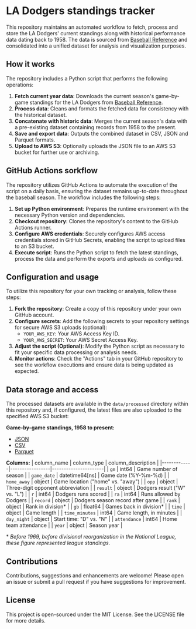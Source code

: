 # LA Dodgers standings tracker

This repository maintains an automated workflow to fetch, process and store the LA Dodgers' current standings along with historical performance data dating back to 1958. The data is sourced from [Baseball Reference](https://www.baseball-reference.com/teams/LAD/2024-schedule-scores.shtml) and consolidated into a unified dataset for analysis and visualization purposes.

## How it works

The repository includes a Python script that performs the following operations:

1. **Fetch current year data**: Downloads the current season's game-by-game standings for the LA Dodgers from [Baseball Reference](https://www.baseball-reference.com/teams/LAD/2024-schedule-scores.shtml).
2. **Process data**: Cleans and formats the fetched data for consistency with the historical dataset.
3. **Concatenate with historic data**: Merges the current season's data with a pre-existing dataset containing records from 1958 to the present.
4. **Save and export data**: Outputs the combined dataset in CSV, JSON and Parquet formats.
5. **Upload to AWS S3**: Optionally uploads the JSON file to an AWS S3 bucket for further use or archiving.

## GitHub Actions sorkflow

The repository utilizes GitHub Actions to automate the execution of the script on a daily basis, ensuring the dataset remains up-to-date throughout the baseball season. The workflow includes the following steps:

1. **Set up Python environment**: Prepares the runtime environment with the necessary Python version and dependencies.
2. **Checkout repository**: Clones the repository's content to the GitHub Actions runner.
3. **Configure AWS credentials**: Securely configures AWS access credentials stored in GitHub Secrets, enabling the script to upload files to an S3 bucket.
4. **Execute script**: Runs the Python script to fetch the latest standings, process the data and perform the exports and uploads as configured.

## Configuration and usage

To utilize this repository for your own tracking or analysis, follow these steps:

1. **Fork the repository**: Create a copy of this repository under your own GitHub account.
2. **Configure secrets**: Add the following secrets to your repository settings for secure AWS S3 uploads (optional):
    - `YOUR_AWS_KEY`: Your AWS Access Key ID.
    - `YOUR_AWS_SECRET`: Your AWS Secret Access Key.
3. **Adjust the script (Optional)**: Modify the Python script as necessary to fit your specific data processing or analysis needs.
4. **Monitor actions**: Check the "Actions" tab in your GitHub repository to see the workflow executions and ensure data is being updated as expected.

## Data storage and access

The processed datasets are available in the `data/processed` directory within this repository and, if configured, the latest files are also uploaded to the specified AWS S3 bucket:

**Game-by-game standings, 1958 to present:**

- [JSON](https://stilesdata.com/dodgers/dodgers_standings_1958_present.json)
- [CSV](https://stilesdata.com/dodgers/dodgers_standings_1958_present.csv)
- [Parquet](https://stilesdata.com/dodgers/dodgers_standings_1958_present.parquet)

**Columns:**
| column_name | column_type     | column_description   |
|-------------|-----------------|----------------------|
| `gm`         | int64           | Game number of season |
| `game_date`   | datetime64[ns]  | Game date (%Y-%m-%d) |
| `home_away`   | object          | Game location ("home" vs. "away") |
| `opp`         | object          | Three-digit opponent abbreviation |
| `result`      | object          | Dodgers result ("W" vs. "L") |
| `r`           | int64           | Dodgers runs scored |
| `ra`          | int64           | Runs allowed by Dodgers |
| `record`      | object          | Dodgers season record after game |
| `rank`        | object          | Rank in division* |
| `gb`          | float64         | Games back in division* |
| `time`        | object          | Game length |
| `time_minutes`        | int64          | Game length, in minutes |
| `day_night`   | object          | Start time: "D" vs. "N" |
| `attendance`  | int64           | Home team attendance |
| `year`        | object          | Season year |

\* *Before 1969, before divisional reorganization in the National League, these figure represented league standings.*

## Contributions

Contributions, suggestions and enhancements are welcome! Please open an issue or submit a pull request if you have suggestions for improvement.

## License

This project is open-sourced under the MIT License. See the LICENSE file for more details.

